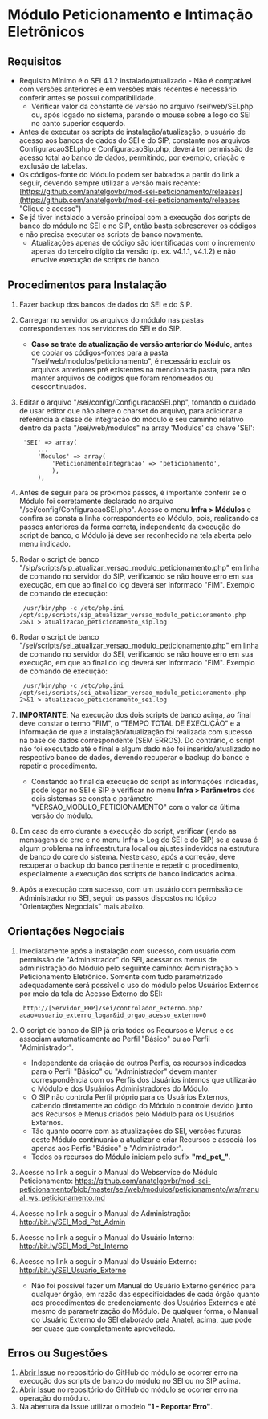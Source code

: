 # Módulo Peticionamento e Intimação Eletrônicos

## Requisitos
- Requisito Mínimo é o SEI 4.1.2 instalado/atualizado - Não é compatível com versões anteriores e em versões mais recentes é necessário conferir antes se possui compatibilidade.
   - Verificar valor da constante de versão no arquivo /sei/web/SEI.php ou, após logado no sistema, parando o mouse sobre a logo do SEI no canto superior esquerdo.
- Antes de executar os scripts de instalação/atualização, o usuário de acesso aos bancos de dados do SEI e do SIP, constante nos arquivos ConfiguracaoSEI.php e ConfiguracaoSip.php, deverá ter permissão de acesso total ao banco de dados, permitindo, por exemplo, criação e exclusão de tabelas.
- Os códigos-fonte do Módulo podem ser baixados a partir do link a seguir, devendo sempre utilizar a versão mais recente: [https://github.com/anatelgovbr/mod-sei-peticionamento/releases](https://github.com/anatelgovbr/mod-sei-peticionamento/releases "Clique e acesse")
- Se já tiver instalado a versão principal com a execução dos scripts de banco do módulo no SEI e no SIP, então basta sobrescrever os códigos e não precisa executar os scripts de banco novamente.
   - Atualizações apenas de código são identificadas com o incremento apenas do terceiro dígito da versão (p. ex. v4.1.1, v4.1.2) e não envolve execução de scripts de banco.

## Procedimentos para Instalação
1. Fazer backup dos bancos de dados do SEI e do SIP.
2. Carregar no servidor os arquivos do módulo nas pastas correspondentes nos servidores do SEI e do SIP.
   - **Caso se trate de atualização de versão anterior do Módulo**, antes de copiar os códigos-fontes para a pasta "/sei/web/modulos/peticionamento", é necessário excluir os arquivos anteriores pré existentes na mencionada pasta, para não manter arquivos de códigos que foram renomeados ou descontinuados.
3. Editar o arquivo "/sei/config/ConfiguracaoSEI.php", tomando o cuidado de usar editor que não altere o charset do arquivo, para adicionar a referência à classe de integração do módulo e seu caminho relativo dentro da pasta "/sei/web/modulos" na array 'Modulos' da chave 'SEI':

		'SEI' => array(
			...
			'Modulos' => array(
				'PeticionamentoIntegracao' => 'peticionamento',
				),
			),

4. Antes de seguir para os próximos passos, é importante conferir se o Módulo foi corretamente declarado no arquivo "/sei/config/ConfiguracaoSEI.php". Acesse o menu **Infra > Módulos** e confira se consta a linha correspondente ao Módulo, pois, realizando os passos anteriores da forma correta, independente da execução do script de banco, o Módulo já deve ser reconhecido na tela aberta pelo menu indicado.
5. Rodar o script de banco "/sip/scripts/sip_atualizar_versao_modulo_peticionamento.php" em linha de comando no servidor do SIP, verificando se não houve erro em sua execução, em que ao final do log deverá ser informado "FIM". Exemplo de comando de execução:

		/usr/bin/php -c /etc/php.ini /opt/sip/scripts/sip_atualizar_versao_modulo_peticionamento.php 2>&1 > atualizacao_peticionamento_sip.log

6. Rodar o script de banco "/sei/scripts/sei_atualizar_versao_modulo_peticionamento.php" em linha de comando no servidor do SEI, verificando se não houve erro em sua execução, em que ao final do log deverá ser informado "FIM". Exemplo de comando de execução:

		/usr/bin/php -c /etc/php.ini /opt/sei/scripts/sei_atualizar_versao_modulo_peticionamento.php 2>&1 > atualizacao_peticionamento_sei.log

7. **IMPORTANTE**: Na execução dos dois scripts de banco acima, ao final deve constar o termo "FIM", o "TEMPO TOTAL DE EXECUÇÃO" e a informação de que a instalação/atualização foi realizada com sucesso na base de dados correspondente (SEM ERROS). Do contrário, o script não foi executado até o final e algum dado não foi inserido/atualizado no respectivo banco de dados, devendo recuperar o backup do banco e repetir o procedimento.
   - Constando ao final da execução do script as informações indicadas, pode logar no SEI e SIP e verificar no menu **Infra > Parâmetros** dos dois sistemas se consta o parâmetro "VERSAO_MODULO_PETICIONAMENTO" com o valor da última versão do módulo.
8. Em caso de erro durante a execução do script, verificar (lendo as mensagens de erro e no menu Infra > Log do SEI e do SIP) se a causa é algum problema na infraestrutura local ou ajustes indevidos na estrutura de banco do core do sistema. Neste caso, após a correção, deve recuperar o backup do banco pertinente e repetir o procedimento, especialmente a execução dos scripts de banco indicados acima.
9. Após a execução com sucesso, com um usuário com permissão de Administrador no SEI, seguir os passos dispostos no tópico "Orientações Negociais" mais abaixo.

## Orientações Negociais
1. Imediatamente após a instalação com sucesso, com usuário com permissão de "Administrador" do SEI, acessar os menus de administração do Módulo pelo seguinte caminho: Administração > Peticionamento Eletrônico. Somente com tudo parametrizado adequadamente será possível o uso do módulo pelos Usuários Externos por meio da tela de Acesso Externo do SEI:

		http://[Servidor_PHP]/sei/controlador_externo.php?acao=usuario_externo_logar&id_orgao_acesso_externo=0

2. O script de banco do SIP já cria todos os Recursos e Menus e os associam automaticamente ao Perfil "Básico" ou ao Perfil "Administrador".
	- Independente da criação de outros Perfis, os recursos indicados para o Perfil "Básico" ou "Administrador" devem manter correspondência com os Perfis dos Usuários internos que utilizarão o Módulo e dos Usuários Administradores do Módulo.
	- O SIP não controla Perfil próprio para os Usuários Externos, cabendo diretamente ao código do Módulo o controle devido junto aos Recursos e Menus criados pelo Módulo para os Usuários Externos.
	- Tão quanto ocorre com as atualizações do SEI, versões futuras deste Módulo continuarão a atualizar e criar Recursos e associá-los apenas aos Perfis "Básico" e "Administrador".
	- Todos os recursos do Módulo iniciam pelo sufix **"md_pet_"**.
3. Acesse no link a seguir o Manual do Webservice do Módulo Peticionamento: https://github.com/anatelgovbr/mod-sei-peticionamento/blob/master/sei/web/modulos/peticionamento/ws/manual_ws_peticionamento.md
4. Acesse no link a seguir o Manual de Administração: http://bit.ly/SEI_Mod_Pet_Admin
5. Acesse no link a seguir o Manual do Usuário Interno: http://bit.ly/SEI_Mod_Pet_Interno
6. Acesse no link a seguir o Manual do Usuário Externo: http://bit.ly/SEI_Usuario_Externo
	- Não foi possível fazer um Manual do Usuário Externo genérico para qualquer órgão, em razão das especificidades de cada órgão quanto aos procedimentos de credenciamento dos Usuários Externos e até mesmo de parametrização do Módulo. De qualquer forma, o Manual do Usuário Externo do SEI elaborado pela Anatel, acima, que pode ser quase que completamente aproveitado.

## Erros ou Sugestões
1. [Abrir Issue](https://github.com/anatelgovbr/mod-sei-peticionamento/issues) no repositório do GitHub do módulo se ocorrer erro na execução dos scripts de banco do módulo no SEI ou no SIP acima.
2. [Abrir Issue](https://github.com/anatelgovbr/mod-sei-peticionamento/issues) no repositório do GitHub do módulo se ocorrer erro na operação do módulo.
3. Na abertura da Issue utilizar o modelo **"1 - Reportar Erro"**.
